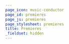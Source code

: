 ```yaml
---
page_icon: music-conductor
page_id: premieres
page_js: premieres
page_stylesheet: premieres
title: Premieres
_fieldset: hidden
---
```

